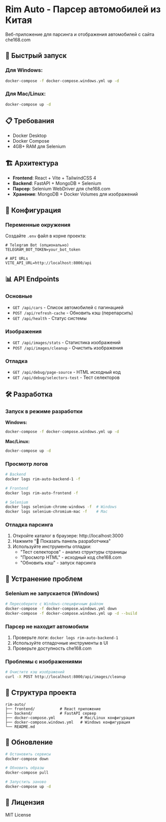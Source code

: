 # Rim Auto - Парсер автомобилей из Китая

Веб-приложение для парсинга и отображения автомобилей с сайта che168.com

## 🚀 Быстрый запуск

### Для Windows:
```bash
docker-compose -f docker-compose.windows.yml up -d
```

### Для Mac/Linux:
```bash
docker-compose up -d
```

## 📋 Требования

- Docker Desktop
- Docker Compose
- 4GB+ RAM для Selenium

## 🏗️ Архитектура

- **Frontend**: React + Vite + TailwindCSS 4
- **Backend**: FastAPI + MongoDB + Selenium
- **Парсер**: Selenium WebDriver для che168.com
- **Хранение**: MongoDB + Docker Volumes для изображений

## 🔧 Конфигурация

### Переменные окружения

Создайте `.env` файл в корне проекта:

```env
# Telegram Bot (опционально)
TELEGRAM_BOT_TOKEN=your_bot_token

# API URLs
VITE_API_URL=http://localhost:8000/api
```

## 📊 API Endpoints

### Основные
- `GET /api/cars` - Список автомобилей с пагинацией
- `POST /api/refresh-cache` - Обновить кэш (перепарсить)
- `GET /api/health` - Статус системы

### Изображения
- `GET /api/images/stats` - Статистика изображений
- `POST /api/images/cleanup` - Очистить изображения

### Отладка
- `GET /api/debug/page-source` - HTML исходный код
- `GET /api/debug/selectors-test` - Тест селекторов

## 🛠️ Разработка

### Запуск в режиме разработки

**Windows:**
```bash
docker-compose -f docker-compose.windows.yml up -d
```

**Mac/Linux:**
```bash
docker-compose up -d
```

### Просмотр логов
```bash
# Backend
docker logs rim-auto-backend-1 -f

# Frontend  
docker logs rim-auto-frontend -f

# Selenium
docker logs selenium-chrome-windows -f  # Windows
docker logs selenium-chromium-mac -f    # Mac
```

### Отладка парсинга

1. Откройте каталог в браузере: http://localhost:3000
2. Нажмите "🔧 Показать панель разработчика"
3. Используйте инструменты отладки:
   - "Тест селекторов" - анализ структуры страницы
   - "Просмотр HTML" - исходный код che168.com
   - "Обновить кэш" - запуск парсинга

## 🐛 Устранение проблем

### Selenium не запускается (Windows)
```bash
# Пересоберите с Windows-специфичным файлом
docker-compose -f docker-compose.windows.yml down
docker-compose -f docker-compose.windows.yml up -d --build
```

### Парсер не находит автомобили
1. Проверьте логи: `docker logs rim-auto-backend-1`
2. Используйте отладочные инструменты в UI
3. Проверьте доступность che168.com

### Проблемы с изображениями
```bash
# Очистите кэш изображений
curl -X POST http://localhost:8000/api/images/cleanup
```

## 📁 Структура проекта

```
rim-auto/
├── frontend/           # React приложение
├── backend/            # FastAPI сервер
├── docker-compose.yml           # Mac/Linux конфигурация
├── docker-compose.windows.yml   # Windows конфигурация
└── README.md
```

## 🔄 Обновление

```bash
# Остановить сервисы
docker-compose down

# Обновить образы
docker-compose pull

# Запустить заново
docker-compose up -d
```

## 📝 Лицензия

MIT License 